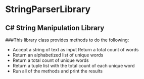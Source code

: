 # StringParserLibrary
## C# String Manipulation Library

###This library class provides methods to do the following:

* Accept a string of text as input
Return a total count of words
* Return an alphabetized list of unique words
* Return a total count of unique words
* Return a tuple list with the total count of each unique word
* Run all of the methods and print the results
